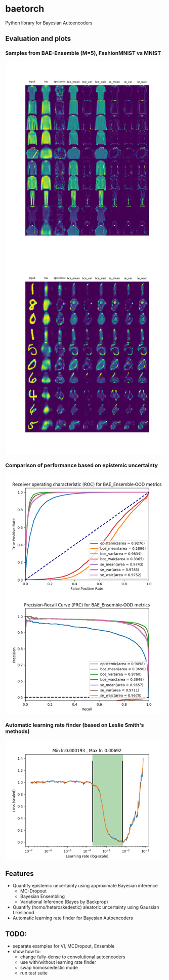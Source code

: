 # baetorch
Python library for Bayesian Autoencoders

## Evaluation and plots
### Samples from BAE-Ensemble (M=5), FashionMNIST vs MNIST
![ID](https://github.com/bangxiangyong/baetorch/blob/master/github_figures/ID-samples.png)
![OOD](https://github.com/bangxiangyong/baetorch/blob/master/github_figures/OOD-samples.png)

### Comparison of performance based on epistemic uncertainty
![ROC](https://github.com/bangxiangyong/baetorch/blob/master/github_figures/ROC.png)
![PRC](https://github.com/bangxiangyong/baetorch/blob/master/github_figures/PRC.png)

### Automatic learning rate finder (based on Leslie Smith's methods)
![Auto-learning-rate](https://github.com/bangxiangyong/baetorch/blob/master/github_figures/auto-learning-rate-finder.png)

## Features
- Quantify epistemic uncertainty using approximate Bayesian inference
  - MC-Dropout
  - Bayesian Ensembling
  - Variational Inference (Bayes by Backprop)
- Quantify (homo/heteroskedestic) aleatoric uncertainty using Gaussian Likelihood
- Automatic learning rate finder for Bayesian Autoencoders


## TODO:
- separate examples for VI, MCDropout, Ensemble
- show how to:
  - change fully-dense to convolutional autoencoders
  - use with/without learning rate finder
  - swap homoscedestic mode
  - run test suite


